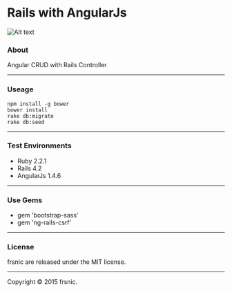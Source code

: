# Rails with AngularJs
![Alt text](https://travis-ci.org/frsnic/rails-with-angular.svg "Optional Title")

### About
Angular CRUD with Rails Controller

***
### Useage
```
npm install -g bower
bower install
rake db:migrate
rake db:seed
```

***
### Test Environments
* Ruby 2.2.1
* Rails 4.2
* AngularJs 1.4.6

***
### Use Gems
* gem 'bootstrap-sass'
* gem 'ng-rails-csrf'

***
### License
frsnic are released under the MIT license.

--------------------------
Copyright © 2015 frsnic.
